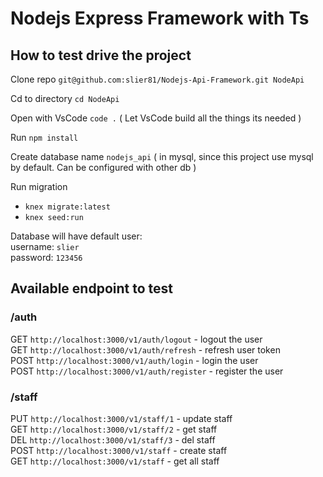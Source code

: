 # Nodejs Express Framework with Ts

## How to test drive the project
Clone repo `git@github.com:slier81/Nodejs-Api-Framework.git NodeApi`

Cd to directory `cd NodeApi`

Open with VsCode `code .` ( Let VsCode build all the things its needed )

Run `npm install`

Create database name `nodejs_api` ( in mysql, since this project use mysql by default. Can be configured with other db )

Run migration
- `knex migrate:latest`
- `knex seed:run`

Database will have default user:  
username: `slier`  
password: `123456`  

## Available endpoint to test

### /auth
GET `http://localhost:3000/v1/auth/logout`    - logout the user  
GET `http://localhost:3000/v1/auth/refresh`   - refresh user token  
POST `http://localhost:3000/v1/auth/login`    - login the user   
POST `http://localhost:3000/v1/auth/register` - register the user  

### /staff
PUT `http://localhost:3000/v1/staff/1`  - update staff  
GET `http://localhost:3000/v1/staff/2`  - get staff  
DEL `http://localhost:3000/v1/staff/3`  - del staff  
POST `http://localhost:3000/v1/staff`   - create staff  
GET `http://localhost:3000/v1/staff`    - get all staff  
